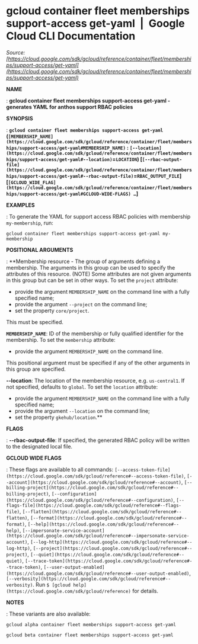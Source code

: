 # gcloud container fleet memberships support-access get-yaml  |  Google Cloud CLI Documentation

*Source: [https://cloud.google.com/sdk/gcloud/reference/container/fleet/memberships/support-access/get-yaml](https://cloud.google.com/sdk/gcloud/reference/container/fleet/memberships/support-access/get-yaml)*

**NAME**

: **gcloud container fleet memberships support-access get-yaml - generates YAML for anthos support RBAC policies**

**SYNOPSIS**

: **`gcloud container fleet memberships support-access get-yaml` (`[MEMBERSHIP_NAME](https://cloud.google.com/sdk/gcloud/reference/container/fleet/memberships/support-access/get-yaml#MEMBERSHIP_NAME)` : `[--location](https://cloud.google.com/sdk/gcloud/reference/container/fleet/memberships/support-access/get-yaml#--location)`=`LOCATION`) [`[--rbac-output-file](https://cloud.google.com/sdk/gcloud/reference/container/fleet/memberships/support-access/get-yaml#--rbac-output-file)`=`RBAC_OUTPUT_FILE`] [`[GCLOUD_WIDE_FLAG](https://cloud.google.com/sdk/gcloud/reference/container/fleet/memberships/support-access/get-yaml#GCLOUD-WIDE-FLAGS) …`]**

**EXAMPLES**

: To generate the YAML for support access RBAC policies with membership
`my-membership`, run:

```
gcloud container fleet memberships support-access get-yaml my-membership
```

**POSITIONAL ARGUMENTS**

: **Membership resource - The group of arguments defining a membership. The
arguments in this group can be used to specify the attributes of this resource.
(NOTE) Some attributes are not given arguments in this group but can be set in
other ways.
To set the `project` attribute:

- provide the argument `MEMBERSHIP_NAME` on the command line with a
fully specified name;
- provide the argument `--project` on the command line;
- set the property `core/project`.

This must be specified.

**`MEMBERSHIP_NAME`**:
ID of the membership or fully qualified identifier for the membership.
To set the `membership` attribute:

- provide the argument `MEMBERSHIP_NAME` on the command line.

This positional argument must be specified if any of the other arguments in this
group are specified.

**--location**:
The location of the membership resource, e.g. `us-central1`. If not
specified, defaults to `global`.
To set the `location` attribute:

- provide the argument `MEMBERSHIP_NAME` on the command line with a
fully specified name;
- provide the argument `--location` on the command line;
- set the property `gkehub/location`.**

**FLAGS**

: **--rbac-output-file**:
If specified, the generated RBAC policy will be written to the designated local
file.

**GCLOUD WIDE FLAGS**

: These flags are available to all commands: `[--access-token-file](https://cloud.google.com/sdk/gcloud/reference#--access-token-file)`,
`[--account](https://cloud.google.com/sdk/gcloud/reference#--account)`, `[--billing-project](https://cloud.google.com/sdk/gcloud/reference#--billing-project)`,
`[--configuration](https://cloud.google.com/sdk/gcloud/reference#--configuration)`,
`[--flags-file](https://cloud.google.com/sdk/gcloud/reference#--flags-file)`,
`[--flatten](https://cloud.google.com/sdk/gcloud/reference#--flatten)`, `[--format](https://cloud.google.com/sdk/gcloud/reference#--format)`, `[--help](https://cloud.google.com/sdk/gcloud/reference#--help)`, `[--impersonate-service-account](https://cloud.google.com/sdk/gcloud/reference#--impersonate-service-account)`,
`[--log-http](https://cloud.google.com/sdk/gcloud/reference#--log-http)`,
`[--project](https://cloud.google.com/sdk/gcloud/reference#--project)`, `[--quiet](https://cloud.google.com/sdk/gcloud/reference#--quiet)`, `[--trace-token](https://cloud.google.com/sdk/gcloud/reference#--trace-token)`, `[--user-output-enabled](https://cloud.google.com/sdk/gcloud/reference#--user-output-enabled)`,
`[--verbosity](https://cloud.google.com/sdk/gcloud/reference#--verbosity)`.
Run `$ [gcloud help](https://cloud.google.com/sdk/gcloud/reference)` for details.

**NOTES**

: These variants are also available:

```
gcloud alpha container fleet memberships support-access get-yaml
```

```
gcloud beta container fleet memberships support-access get-yaml
```